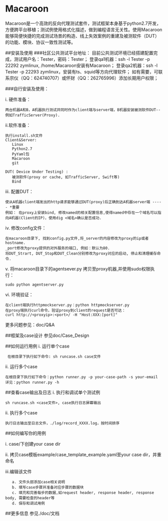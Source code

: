 Macaroon
========

   Macaroon是一个高效的反向代理测试套件，测试框架本身基于python2.7开发，方便跨平台移植；测试例使用格式化描述，做到编程语言无关性。使用Macaroon能够简便快捷的完成测试场景的构造、线上失效案例的重建及被测软件（DUT）的功能、模块、协议一致性测试等。

##安装及使用
###社区公共测试平台地址：
	目前公共测试环境已经搭建配置完成，测试用户名：Tester，密码：Tester；
	登录qa1机器：ssh -l Tester -p 22292 zymlinux, /home/Macaroon安装有Macaroon；
	登录qa2机器：ssh -l Tester -p 22293 zymlinux，安装有ts、squid等方向代理软件；
	如有需要，可联系宗仪（QQ：624740707）或怀财（QQ：262765996）添加长期用户权限；

###自行安装及使用：  
  
  i. 硬件准备： 
    
    两台机器A和B，A机器执行测试并同时作为client端与server端，B机器安装被测软件DUT--例如TrafficServer(Proxy).
    
  ii.软件准备：

	执行install.sh文件
	Client&Server:
       Linux
       Python2.7
       PyYaml包
       Macaroon
       git

    DUT( Device Under Testing) :
       被测软件(proxy or cache, 如TrafficServer, Swift等)
       Bind

  iii. 配置DUT：    

	使从A机器client端发出的http请求能够通过DUT(proxy)后正确到达A机器server端 ----- *重要   
	例如： 在proxy上安装bind, 修改named的相关配置信息,使得named中存在一个域名可以指向A机器(Client的IP)，使用dig <域名>确认是否成功.   

  iv. 修改config文件：   
	
    在macaroon目录下, 找到config.py文件,将_server的内容修改为proxy的ip或者hostname.   
	_port修改为proxy提供的对外服务的端口, 例如：默认为80.     
	将DUT_Strart, DUT_Stop和DUT_Clean分别修改为proxy对应的启动, 停止和清理缓存命令.    

  v.  将macaroon目录下的agentsever.py 拷贝至proxy机器,并使用sudo权限执行：
   
    sudo python agentserver.py      

  vi. 环境验证：    

    在client端执行httpmockserver.py：python httpmockserver.py   
	在proxy端执行curl命令，验证proxy到client的request是否可达：
    curl http://<proxyip>:<port>/ -H "Host:XXX:[port]"    

  更多问题参见：doc/Q&A


##框架及case设计
   参见doc/Case_Design

##如何运行用例
   i. 运行单个case   

     在根目录下执行如下命令: sh runcase.sh case文件   
   ii. 运行多个case   
  
	在根目录下执行如下命令：python runner.py -p your-case-path -s your-email    
	详见：python runner.py -h     


##查看case输出及日志
   i. 执行和调试单个测试例  
  
	sh runcase.sh <case文件>, case执行日志屏幕输出     

   ii. 执行多个case     

	执行日志输出至日志文件，./log/record_XXXX.log，按时间排序     

##如何编写你的用例

   i.  case/下创建your case dir    

   ii. 拷贝case模板example/case_template_example.yaml至your case dir，并重命名    

   iii.编辑该文件   
 
       a. 文件头部添加case相关说明     
       b. 填写case步骤并准备对应步骤的数据块    
       c. 填充和完善每步的数据,如request header, response header, response body, 需要检查的header等    
       d. 保存和调试用例     

##更多信息
   参见./doc/文档    

 
